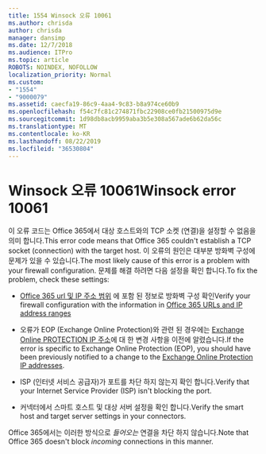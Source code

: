 ```yaml
---
title: 1554 Winsock 오류 10061
ms.author: chrisda
author: chrisda
manager: dansimp
ms.date: 12/7/2018
ms.audience: ITPro
ms.topic: article
ROBOTS: NOINDEX, NOFOLLOW
localization_priority: Normal
ms.custom:
- "1554"
- "9000079"
ms.assetid: caecfa19-86c9-4aa4-9c83-b8a974ce60b9
ms.openlocfilehash: f54c7fc81c274871fbc22908ce0fb21500975d9e
ms.sourcegitcommit: 1d98db8acb9959aba3b5e308a567ade6b62da56c
ms.translationtype: MT
ms.contentlocale: ko-KR
ms.lasthandoff: 08/22/2019
ms.locfileid: "36530804"
---
```

# <a name="winsock-error-10061"></a><span data-ttu-id="42a13-102">Winsock 오류 10061</span><span class="sxs-lookup"><span data-stu-id="42a13-102">Winsock error 10061</span></span>

<span data-ttu-id="42a13-103">이 오류 코드는 Office 365에서 대상 호스트와의 TCP 소켓 (연결)을 설정할 수 없음을 의미 합니다.</span><span class="sxs-lookup"><span data-stu-id="42a13-103">This error code means that Office 365 couldn't establish a TCP socket (connection) with the target host.</span></span> <span data-ttu-id="42a13-104">이 오류의 원인은 대부분 방화벽 구성에 문제가 있을 수 있습니다.</span><span class="sxs-lookup"><span data-stu-id="42a13-104">The most likely cause of this error is a problem with your firewall configuration.</span></span> <span data-ttu-id="42a13-105">문제를 해결 하려면 다음 설정을 확인 합니다.</span><span class="sxs-lookup"><span data-stu-id="42a13-105">To fix the problem, check these settings:</span></span>

- <span data-ttu-id="42a13-106">[Office 365 url 및 IP 주소 범위](https://docs.microsoft.com/office365/enterprise/urls-and-ip-address-ranges) 에 포함 된 정보로 방화벽 구성 확인</span><span class="sxs-lookup"><span data-stu-id="42a13-106">Verify your firewall configuration with the information in [Office 365 URLs and IP address ranges](https://docs.microsoft.com/office365/enterprise/urls-and-ip-address-ranges)</span></span>

- <span data-ttu-id="42a13-107">오류가 EOP (Exchange Online Protection)와 관련 된 경우에는 [Exchange Online PROTECTION IP 주소](https://docs.microsoft.com/office365/SecurityCompliance/eop/exchange-online-protection-ip-addresses)에 대 한 변경 사항을 이전에 알렸습니다.</span><span class="sxs-lookup"><span data-stu-id="42a13-107">If the error is specific to Exchange Online Protection (EOP), you should have been previously notified to a change to the [Exchange Online Protection IP addresses](https://docs.microsoft.com/office365/SecurityCompliance/eop/exchange-online-protection-ip-addresses).</span></span>

- <span data-ttu-id="42a13-108">ISP (인터넷 서비스 공급자)가 포트를 차단 하지 않는지 확인 합니다.</span><span class="sxs-lookup"><span data-stu-id="42a13-108">Verify that your Internet Service Provider (ISP) isn't blocking the port.</span></span>

- <span data-ttu-id="42a13-109">커넥터에서 스마트 호스트 및 대상 서버 설정을 확인 합니다.</span><span class="sxs-lookup"><span data-stu-id="42a13-109">Verify the smart host and target server settings in your connectors.</span></span>

<span data-ttu-id="42a13-110">Office 365에서는 이러한 방식으로 *들어오는* 연결을 차단 하지 않습니다.</span><span class="sxs-lookup"><span data-stu-id="42a13-110">Note that Office 365 doesn't block *incoming* connections in this manner.</span></span>
